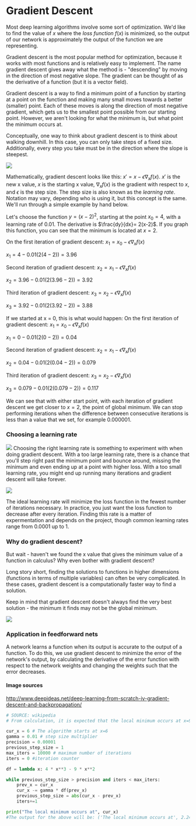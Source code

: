 
# Gradient Descent


Most deep learning algorithms involve some sort of optimization. We'd like to find the value of  $x$ where the _loss function_ $f(x)$ is minimized, so the output of our network is approximately the output of the function we are representing.

Gradient descent is the most popular method for optimization, because it works with most functions and is relatively easy to implement. The name gradient descent gives away what the method is - "descending" by moving in the direction of most negative slope. The gradient can be thought of as the derivative of a function (but it is a vector field).

Gradient descent is a way to find a minimum point of a function by starting at a point on the function and making many small moves towards a better (smaller) point. Each of these moves is along the direction of most negative gradient, which gets us to the smallest point possible from our starting point. However, we aren't looking for what the minimum is, but what point the minimum occurs at.

Conceptually, one way to think about gradient descent is to think about walking downhill. In this case, you can only take steps of a fixed size. Additionally, every step you take must be in the direction where the slope is steepest.

![](http://www.deepideas.net/wp-content/uploads/2017/08/gradient_descent_2.png)

Mathematically, gradient descent looks like this:
$x' = x - \epsilon \nabla_x f(x)$. $x'$ is the new x value, $x$ is the starting x value, $\nabla_xf(x)$ is the gradient with respect to $x$, and $\epsilon$ is the step size. The step size is also known as the _learning rate_. Notation may vary, depending who is using it, but this concept is the same. We'll run through a simple example by hand below.

Let's choose the function $y = (x-2)^2$, starting at the point $x_0 = 4$, with a learning rate of 0.01. The derivative is $\frac{dy}{dx}= 2(x-2)$. If you graph this function, you can see that the minimum is located at $x = 2$.

On the first iteration of gradient descent:
$x_1 = x_0 - \epsilon \nabla_x f(x)$

$x_1 = 4 - 0.01(2(4 - 2)) = 3.96$

Second iteration of gradient descent:
$x_2 = x_1 - \epsilon \nabla_x f(x)$

$x_2 = 3.96 - 0.01(2(3.96 - 2)) = 3.92$

Third iteration of gradient descent:
$x_3 = x_2 - \epsilon \nabla_x f(x)$

$x_3 = 3.92 - 0.01(2(3.92 - 2)) = 3.88$

If we started at x = 0, this is what would happen:
On the first iteration of gradient descent:
$x_1 = x_0 - \epsilon \nabla_x f(x)$

$x_1 = 0 - 0.01(2(0 - 2)) = 0.04$

Second iteration of gradient descent:
$x_2 = x_1 - \epsilon \nabla_x f(x)$

$x_2 = 0.04 - 0.01(2(0.04 - 2)) = 0.079$

Third iteration of gradient descent:
$x_3 = x_2 - \epsilon \nabla_x f(x)$

$x_3 = 0.079 - 0.01(2(0.079 - 2)) = 0.117$

We can see that with either start point, with each iteration of gradient descent we get closer to $x=2$, the point of global minimum. We can stop performing iterations when the difference between consecutive iterations is less than  a value that we set, for example 0.000001.

### Choosing a learning rate
![](https://cdn-images-1.medium.com/max/1600/0*QwE8M4MupSdqA3M4.png)
Choosing the right learning rate is something to experiment with when doing gradient descent. With a too large learning rate, there is a chance that you'll step right past the minimum point and bounce around, missing the minimum and even ending up at a point with higher loss. With a too small learning rate, you might end up running many iterations and gradient descent will take forever.

![](https://cdn-images-1.medium.com/max/1600/1*rcmvCjQvsxrJi8Y4HpGcCw.png)

The ideal learning rate will minimize the loss function in the fewest number of iterations necessary. In practice, you just want the loss function to decrease after every iteration. Finding this rate is a matter of expermentation and depends on the project, though common learning rates range from 0.0001 up to 1.

### Why do gradient descent?
But wait - haven't we found the x value that gives the minimum value of a function in calculus? Why even bother with gradient descent?

Long story short, finding the solutions to functions in higher dimensions (functions in terms of multiple variables) can often be very complicated. In these cases, gradient descent is a computationally faster way to find a solution.

Keep in mind that gradient descent doesn't always find the very best solution - the minimum it finds may not be the global minimum.

![](https://www.superdatascience.com/wp-content/uploads/2018/09/Artificial_Neural_Networks_ANN_Stochastic_Gradient_Descent_Img2.png)

### Application in feedforward nets
A network learns a function when its output is accurate to the output of a function. To do this, we use gradient descent to minimize the error of the network's output, by calculating the derivative of the error function with respect to the network weights and changing the weights such that the error decreases.

#### Image sources
http://www.deepideas.net/deep-learning-from-scratch-iv-gradient-descent-and-backpropagation/



```python
# SOURCE: wikipedia
# From calculation, it is expected that the local minimum occurs at x=9/4

cur_x = 6 # The algorithm starts at x=6
gamma = 0.01 # step size multiplier
precision = 0.00001
previous_step_size = 1 
max_iters = 10000 # maximum number of iterations
iters = 0 #iteration counter

df = lambda x: 4 * x**3 - 9 * x**2

while previous_step_size > precision and iters < max_iters:
    prev_x = cur_x
    cur_x -= gamma * df(prev_x)
    previous_step_size = abs(cur_x - prev_x)
    iters+=1

print("The local minimum occurs at", cur_x)
#The output for the above will be: ('The local minimum occurs at', 2.2499646074278457)
```
